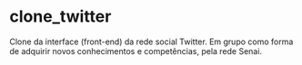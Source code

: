 # clone_twitter
Clone da interface (front-end) da rede social Twitter. Em grupo como forma de adquirir novos conhecimentos e competências, pela rede Senai.
